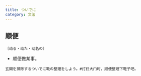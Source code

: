 ```yaml
---
title: ついでに
category: 文法
---
```


## 顺便

`〔动る・动た・动名の〕`

- 顺便做某事。

```example
玄関を掃除するついでに靴の整理をしよう。#打扫大门时，顺便整理下鞋子吧。
```
